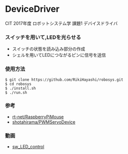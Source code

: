 # DeviceDriver
CIT 2017年度 ロボットシステム学 課題1 デバイスドライバ

### スイッチを用いて,LEDを光らせる
* スイッチの状態を読み込み部分の作成
* シェルを用いてLEDにつながるピンに信号を送信
### 使用方法
`$ git clone https://github.com/RikiHayashi/robosys.git`  
`$ cd robosys`  
`$ ./install.sh`  
`$ ./run.sh`

### 参考
* [rt-net/RaspberryPiMouse](https://github.com/rt-net/RaspberryPiMouse)
* [shotahirama/PWMServoDevice](https://github.com/shotahirama/PWMServoDevice)

### 動画
* [sw_LED_control](https://youtu.be/Qk6cNWX-2oo)
